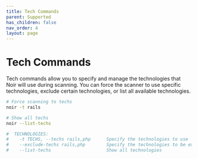 ```yaml
---
title: Tech Commands
parent: Supported
has_children: false
nav_order: 4
layout: page
---
```


# Tech Commands

Tech commands allow you to specify and manage the technologies that Noir will use during scanning. You can force the scanner to use specific technologies, exclude certain technologies, or list all available technologies.

```bash
# Force scanning to techs 
noir -t rails

# Show all techs
noir --list-techs

#  TECHNOLOGIES:
#    -t TECHS, --techs rails,php      Specify the technologies to use
#    --exclude-techs rails,php        Specify the technologies to be excluded
#    --list-techs                     Show all technologies
```